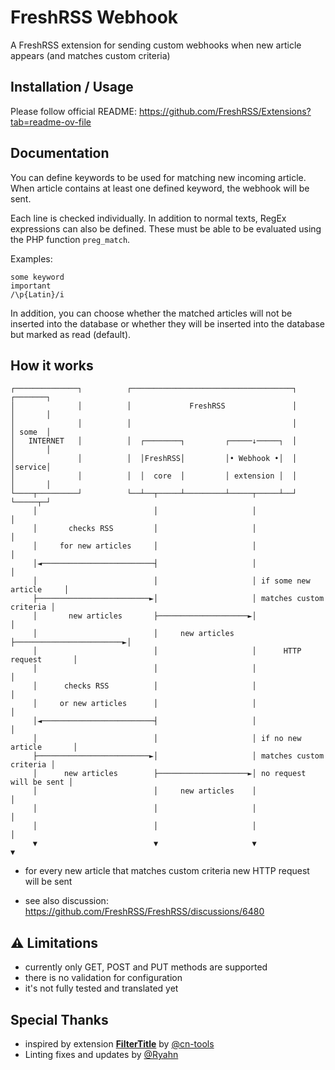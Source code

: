 # FreshRSS Webhook

A FreshRSS extension for sending custom webhooks when new article appears (and matches custom criteria)

## Installation / Usage

Please follow official README: https://github.com/FreshRSS/Extensions?tab=readme-ov-file

## Documentation

You can define keywords to be used for matching new incoming article.
When article contains at least one defined keyword, the webhook will be sent.

Each line is checked individually. In addition to normal texts, RegEx expressions can also be defined. These must be able to be evaluated using the PHP function `preg_match`.

Examples:

```text
some keyword
important
/\p{Latin}/i
```

In addition, you can choose whether the matched articles will not be inserted into the database or whether they will be inserted into the database but marked as read (default).

## How it works

```
┌──────────────┐          ┌────────────────────────────────────┐          ┌───────┐
│              │          │             FreshRSS               │          │       │
│              │          │                                    │          │ some  │
│   INTERNET   │          │  ┌────────┐         ┌─────↓─────┐  │          │       │
│              │          │  │FreshRSS│         │• Webhook •│  │          │service│
│              │          │  │  core  │         │ extension │  │          │       │
└────┬─────────┘          └──┴──┬─────┴─────────┴─────┬─────┴──┘          └─────┬─┘
     │                          │                     │                         │
     │       checks RSS         │                     │                         │
     │     for new articles     │                     │                         │
     │◄─────────────────────────┤                     │                         │
     │                          │                     │ if some new article     │
     ├─────────────────────────►│                     │ matches custom criteria │
     │       new articles       ├────────────────────►│                         │
     │                          │     new articles    ├────────────────────────►│
     │                          │                     │      HTTP request       │
     │                          │                     │                         │
     │      checks RSS          │                     │                         │
     │     or new articles      │                     │                         │
     │◄─────────────────────────┤                     │                         │
     │                          │                     │ if no new article       │
     ├─────────────────────────►│                     │ matches custom criteria │
     │      new articles        ├────────────────────►│ no request will be sent │
     │                          │     new articles    │                         │
     │                          │                     │                         │
     │                          │                     │                         │
     ▼                          ▼                     ▼                         ▼
```

- for every new article that matches custom criteria new HTTP request will be sent

- see also discussion: https://github.com/FreshRSS/FreshRSS/discussions/6480

## ⚠️ Limitations

- currently only GET, POST and PUT methods are supported
- there is no validation for configuration
- it's not fully tested and translated yet

## Special Thanks

- inspired by extension [**FilterTitle**](https://github.com/cn-tools/cntools_FreshRssExtensions/tree/master/xExtension-FilterTitle)
by [@cn-tools](https://github.com/cn-tools)
- Linting fixes and updates by [@Ryahn](https://github.com/Ryahn)
